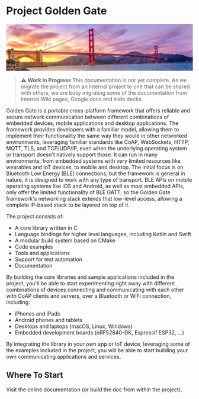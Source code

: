 Project Golden Gate
====================

![Golden Gate bridge image - public domain photo via Good Free Photos](docs/src/golden_gate_bridge.jpg)

> :warning: **Work In Progress**
> This documentation is not yet complete. As we migrate the project from
> an internal project to one that can be shared with others, we are busy
> migrating some of the documentation from internal Wiki pages, Google docs
> and slide decks.

Golden Gate is a portable cross-platform framework that offers reliable and
secure network communication between different combinations of embedded
devices, mobile applications and desktop applications.
The framework provides developers with a familiar model, allowing them to 
implement their functionality the same way they would in other networked
environments, leveraging familiar standards like CoAP, WebSockets, HTTP, MQTT,
TLS, and TCP/UDP/IP, even when the underlying operating system or transport 
doesn't natively support those.
It can run in many environments, from embedded systems with very limited
resources like wearables and IoT devices, to mobile and desktop. 
The initial focus is on Bluetooth Low Energy (BLE) connections, but the 
framework is general in nature, it is designed to work with any type of 
transport. BLE APIs on mobile operating systems like iOS and Android, as
well as most embedded APIs, only offer the limited functionality of BLE GATT;
so the Golden Gate framework's networking stack extends that low-level access, 
allowing a complete IP-based stack to be layered on top of it.

The project consists of:

 * A core library written in C
 * Language bindings for higher level languages, including Kotlin and Swift
 * A modular build system based on CMake
 * Code examples
 * Tools and applications
 * Support for test automation
 * Documentation

 By building the core libraries and sample applications included in the
 project, you'll be able to start experimenting right away with  different 
 combinations of devices connecting and communicating with each other with
 CoAP clients and servers, over a Bluetooth or WiFi connection, including:
  * iPhones and iPads
  * Android phones and tablets
  * Desktops and laptops (macOS, Linux, Windows)
  * Embedded development boards (nRF52840-DK, Espressif ESP32, ...)

By integrating the library in your own app or IoT device, leveraging some of 
the examples included in the project, you will be able to start building your 
own communicating applications and services.

Where To Start
--------------

Visit the online documentation (or build the doc from within the project).